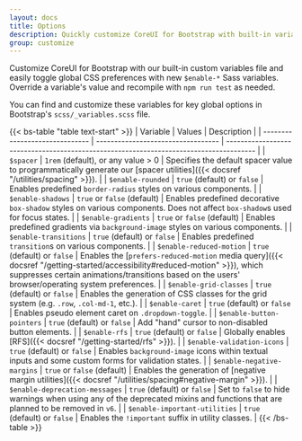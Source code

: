 ```yaml
---
layout: docs
title: Options
description: Quickly customize CoreUI for Bootstrap with built-in variables to easily toggle global CSS preferences for controlling style and behavior.
group: customize
---
```


Customize CoreUI for Bootstrap with our built-in custom variables file and easily toggle global CSS preferences with new `$enable-*` Sass variables. Override a variable's value and recompile with `npm run test` as needed.

You can find and customize these variables for key global options in Bootstrap's `scss/_variables.scss` file.

{{< bs-table "table text-start" >}}
| Variable                       | Values                             | Description                                                                            |
| ------------------------------ | ---------------------------------- | -------------------------------------------------------------------------------------- |
| `$spacer`                      | `1rem` (default), or any value > 0 | Specifies the default spacer value to programmatically generate our [spacer utilities]({{< docsref "/utilities/spacing" >}}). |
| `$enable-rounded`              | `true` (default) or `false`        | Enables predefined `border-radius` styles on various components. |
| `$enable-shadows`              | `true` or `false` (default)        | Enables predefined decorative `box-shadow` styles on various components. Does not affect `box-shadow`s used for focus states. |
| `$enable-gradients`            | `true` or `false` (default)        | Enables predefined gradients via `background-image` styles on various components. |
| `$enable-transitions`          | `true` (default) or `false`        | Enables predefined `transition`s on various components. |
| `$enable-reduced-motion`       | `true` (default) or `false`        | Enables the [`prefers-reduced-motion` media query]({{< docsref "/getting-started/accessibility#reduced-motion" >}}), which suppresses certain animations/transitions based on the users' browser/operating system preferences. |
| `$enable-grid-classes`         | `true` (default) or `false`        | Enables the generation of CSS classes for the grid system (e.g. `.row`, `.col-md-1`, etc.). |
| `$enable-caret`                | `true` (default) or `false`        | Enables pseudo element caret on `.dropdown-toggle`. |
| `$enable-button-pointers`      | `true` (default) or `false`        | Add "hand" cursor to non-disabled button elements. |
| `$enable-rfs`                  | `true` (default) or `false`        | Globally enables [RFS]({{< docsref "/getting-started/rfs" >}}). |
| `$enable-validation-icons`     | `true` (default) or `false`        | Enables `background-image` icons within textual inputs and some custom forms for validation states. |
| `$enable-negative-margins`     | `true` or `false` (default)        | Enables the generation of [negative margin utilities]({{< docsref "/utilities/spacing#negative-margin" >}}). |
| `$enable-deprecation-messages` | `true` (default) or `false`        | Set to `false` to hide warnings when using any of the deprecated mixins and functions that are planned to be removed in `v6`. |
| `$enable-important-utilities`  | `true` (default) or `false`        | Enables the `!important` suffix in utility classes. |
{{< /bs-table >}}
